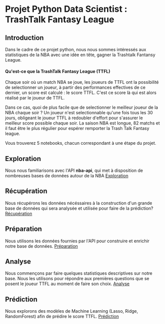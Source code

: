 
# Projet Python Data Scientist : TrashTalk Fantasy League

## Introduction

Dans le cadre de ce projet python, nous nous sommes intéressés aux statistiques de la NBA avec une idée en tête, gagner la 
Trashtalk Fantansy League. 
#### Qu'est-ce que la TrashTalk Fantasy League (TTFL)
Chaque soir où un match NBA se joue, les joueurs de TTFL ont la possibilité de selectionner un joueur, à partir des performances effectives
de ce dernier, un score est calculé : le score TTFL. C'est ce score là qui est alors réalisé par le joueur de TTFL.

Dans ce cas, quoi de plus facile que de selectionner le meilleur joueur de la NBA chaque soir ?
Un joueur n'est selectionnable qu'une fois tous les 30 jours, obligeant le joueur TTFL à redoubler d'effort pour s'assurer le meilleur score possible chaque soir. La saison NBA est longue, 82 matchs et il faut être le plus régulier pour espérer remporter la Trash Talk Fantasy league.

Vous trouverez 5 notebooks, chacun correspondant à une étape du projet.

## Exploration
Nous nous familiarisons avec l'API **nba-api**, qui met à disposition de nombreuses bases de données autour de la NBA
[Exploration](<../master/rendu/1 - Exploration.ipynb>)

## Récupération
Nous récupérons les données nécéssaires à la construction d'un grande base de données qui sera analysée et utilisée pour faire de la prédiction?
[Récupération](<../master/rendu/2 - Récupération.ipynb>)

## Préparation
Nous utilisons les données fournies par l'API pour construire et enrichir notre base de données.
[Préparation](<../master/rendu/3 - Préparation.ipynb>)

## Analyse 
Nous commençons par faire quelques statistiques descriptives sur notre base. Nous les utilisons pour répondre aux premières questions que se posent le joueur TTFL au moment de faire son choix.
[Analyse](<../master/rendu/4 - Analyse.ipynb>)
## Prédiction
Nous explorons des modèles de Machine Learning (Lasso, Ridge, RandomForest) afin de prédire le score TTFL.
[Prédiction](<../master/rendu/5 - Modèles.ipynb>)


```python

```
